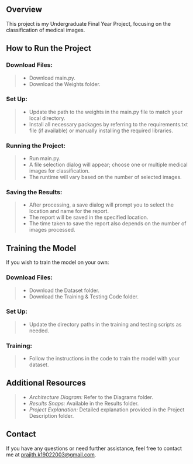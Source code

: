 ## Overview
This project is my Undergraduate Final Year Project, focusing on the classification of medical images.

## How to Run the Project
### Download Files:
> * Download main.py.  
> * Download the Weights folder.  

### Set Up:
> * Update the path to the weights in the main.py file to match your local directory.  
> * Install all necessary packages by referring to the requirements.txt file (if available) or manually installing the required libraries.  

### Running the Project:
> * Run main.py.  
> * A file selection dialog will appear; choose one or multiple medical images for classification.  
> * The runtime will vary based on the number of selected images.  

### Saving the Results:
> * After processing, a save dialog will prompt you to select the location and name for the report.  
> * The report will be saved in the specified location.  
> * The time taken to save the report also depends on the number of images processed.  

## Training the Model
If you wish to train the model on your own:    

### Download Files:
> * Download the Dataset folder.  
> * Download the Training & Testing Code folder.  

### Set Up:
> * Update the directory paths in the training and testing scripts as needed.  

### Training:
> * Follow the instructions in the code to train the model with your dataset.  

## Additional Resources  
> * *Architecture Diagram:* Refer to the Diagrams folder.  
> * *Results Snaps:* Available in the Results folder.  
> * *Project Explanation:* Detailed explanation provided in the Project Description folder.  

## Contact
If you have any questions or need further assistance, feel free to contact me at prajith.k19022003@gmail.com.  

